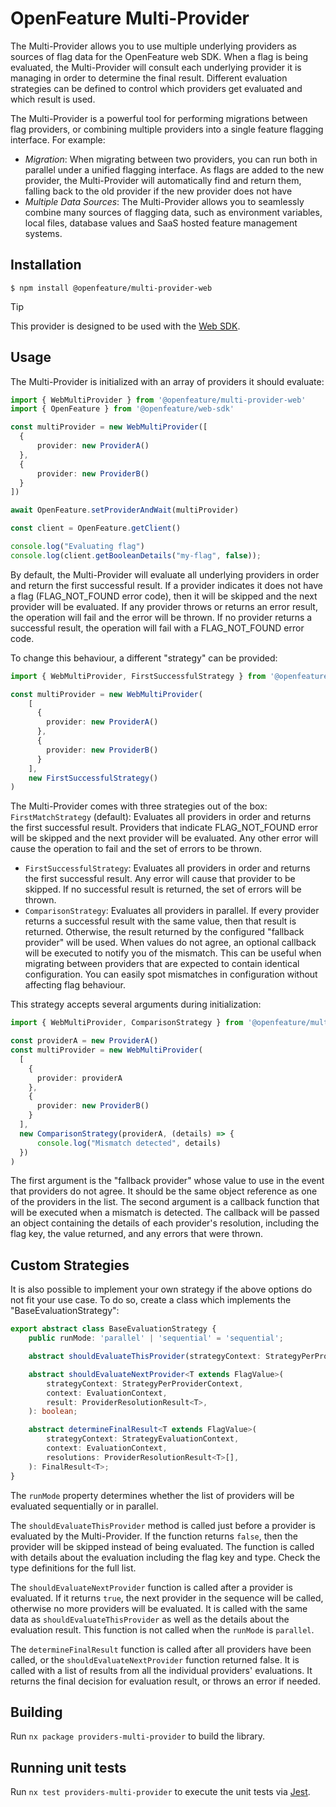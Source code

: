 # OpenFeature Multi-Provider

The Multi-Provider allows you to use multiple underlying providers as sources of flag data for the OpenFeature web SDK.
When a flag is being evaluated, the Multi-Provider will consult each underlying provider it is managing in order to determine
the final result. Different evaluation strategies can be defined to control which providers get evaluated and which result is used.

The Multi-Provider is a powerful tool for performing migrations between flag providers, or combining multiple providers into a single
feature flagging interface. For example:
- *Migration*: When migrating between two providers, you can run both in parallel under a unified flagging interface. As flags are added to the
new provider, the Multi-Provider will automatically find and return them, falling back to the old provider if the new provider does not have
- *Multiple Data Sources*: The Multi-Provider allows you to seamlessly combine many sources of flagging data, such as environment variables, 
local files, database values and SaaS hosted feature management systems.

## Installation

```
$ npm install @openfeature/multi-provider-web
```

> [!TIP]
> This provider is designed to be used with the [Web SDK](https://openfeature.dev/docs/reference/technologies/client/web/).

## Usage
The Multi-Provider is initialized with an array of providers it should evaluate:

```typescript
import { WebMultiProvider } from '@openfeature/multi-provider-web'
import { OpenFeature } from '@openfeature/web-sdk'

const multiProvider = new WebMultiProvider([
  {
      provider: new ProviderA()
  },
  {
      provider: new ProviderB()
  }
])

await OpenFeature.setProviderAndWait(multiProvider)

const client = OpenFeature.getClient()

console.log("Evaluating flag")
console.log(client.getBooleanDetails("my-flag", false));
```

By default, the Multi-Provider will evaluate all underlying providers in order and return the first successful result. If a provider indicates
it does not have a flag (FLAG_NOT_FOUND error code), then it will be skipped and the next provider will be evaluated. If any provider throws
or returns an error result, the operation will fail and the error will be thrown. If no provider returns a successful result, the operation
will fail with a FLAG_NOT_FOUND error code.

To change this behaviour, a different "strategy" can be provided:

```typescript
import { WebMultiProvider, FirstSuccessfulStrategy } from '@openfeature/multi-provider-web'

const multiProvider = new WebMultiProvider(
    [
      {
        provider: new ProviderA()
      },
      {
        provider: new ProviderB()
      }
    ], 
    new FirstSuccessfulStrategy()
)
```
The Multi-Provider comes with three strategies out of the box:
`FirstMatchStrategy` (default): Evaluates all providers in order and returns the first successful result. Providers that indicate FLAG_NOT_FOUND error will be skipped and the next provider will be evaluated. Any other error will cause the operation to fail and the set of errors to be thrown. 
- `FirstSuccessfulStrategy`: Evaluates all providers in order and returns the first successful result. Any error will cause that provider to be skipped.
If no successful result is returned, the set of errors will be thrown.
- `ComparisonStrategy`: Evaluates all providers in parallel. If every provider returns a successful result with the same value, then that result is returned.
Otherwise, the result returned by the configured "fallback provider" will be used. When values do not agree, an optional callback will be executed to notify
you of the mismatch. This can be useful when migrating between providers that are expected to contain identical configuration. You can easily spot mismatches
in configuration without affecting flag behaviour.

This strategy accepts several arguments during initialization:

```typescript
import { WebMultiProvider, ComparisonStrategy } from '@openfeature/multi-provider-web'

const providerA = new ProviderA()
const multiProvider = new WebMultiProvider(
  [
    {
      provider: providerA
    },
    {
      provider: new ProviderB()
    }
  ],
  new ComparisonStrategy(providerA, (details) => {
      console.log("Mismatch detected", details)
  })
)
```
The first argument is the "fallback provider" whose value to use in the event that providers do not agree. It should be the same object reference as one of the providers in the list. The second argument is a callback function that will be executed when a mismatch is detected. The callback will be passed an object containing the details of each provider's resolution, including the flag key, the value returned, and any errors that were thrown.

## Custom Strategies
It is also possible to implement your own strategy if the above options do not fit your use case. To do so, create a class which implements the "BaseEvaluationStrategy":
```typescript
export abstract class BaseEvaluationStrategy {
    public runMode: 'parallel' | 'sequential' = 'sequential';

    abstract shouldEvaluateThisProvider(strategyContext: StrategyPerProviderContext, evalContext: EvaluationContext): boolean;

    abstract shouldEvaluateNextProvider<T extends FlagValue>(
        strategyContext: StrategyPerProviderContext,
        context: EvaluationContext,
        result: ProviderResolutionResult<T>,
    ): boolean;

    abstract determineFinalResult<T extends FlagValue>(
        strategyContext: StrategyEvaluationContext,
        context: EvaluationContext,
        resolutions: ProviderResolutionResult<T>[],
    ): FinalResult<T>;
}
```
The `runMode` property determines whether the list of providers will be evaluated sequentially or in parallel.

The `shouldEvaluateThisProvider` method is called just before a provider is evaluated by the Multi-Provider. If the function returns `false`, then
the provider will be skipped instead of being evaluated. The function is called with details about the evaluation including the flag key and type.
Check the type definitions for the full list.

The `shouldEvaluateNextProvider` function is called after a provider is evaluated. If it returns `true`, the next provider in the sequence will be called,
otherwise no more providers will be evaluated. It is called with the same data as `shouldEvaluateThisProvider` as well as the details about the evaluation result. This function is not called when the `runMode` is `parallel`.

The `determineFinalResult` function is called after all providers have been called, or the `shouldEvaluateNextProvider` function returned false. It is called
with a list of results from all the individual providers' evaluations. It returns the final decision for evaluation result, or throws an error if needed.

## Building

Run `nx package providers-multi-provider` to build the library.

## Running unit tests

Run `nx test providers-multi-provider` to execute the unit tests via [Jest](https://jestjs.io).
